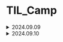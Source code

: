 # TIL_Camp

<details>
<summary>2024.09.09 </summary>

짧은 기간이지만 처음으로 팀 프로젝트를 시작하게 되었습니다.

git 사용법에 대해서 처음에 미숙했으나 팀원분들의 도움과 직접 해 보면서 차차 손에 익어갔습니다.

프로젝트에서 사운드 관련 작업을 맡아, 기존 카드 게임에서 변경할 것들은 변경하고, 추가 할 것들은 추가하는 작업을 완료했습니다.

역할 분담을 맡아서 팀원분들 각자 맡은 임무를 잘 수행해주셨고, 내일 마무리와 추가적인 기능을 손보면 될거 같습니다.

튜터님께 조언들은대로 Unity는 영어로 사용하는데 익숙 해져야 할 것 같습니다. 

```
오늘자 스크립트 및 파일 수정

GameManager 와 Card 에 있는 Audioclip 변경 및 추가
(카드 뒤집기, 일치시, 불일치시, BGM 수정 및 추가)

사운드 파일 프로젝트 내 삽입 및 push
(추가적인 기능을 위한 사운드 추가 / 카드 셔플, 제한시간)

내일 추가 할 것
제한시간 X초 남았을시 타이머 스크립트 제한시간, 사운드 추가
카드 셔플 스크립트 , 셔플 사운드 추가
추가적으로 챌린지 탭에 있는 부가 기능들 구현하기

```
</details>

<details>
<summary>2024.09.10 </summary>

어제 작업 하던 것들을 마무리하고, 오늘 팀원분들의 노력 덕에 큰 틀은 완성되었습니다.

팀 세션에 있는 챌린지 (부가기능)들을 각자 맡으며 하나 하나씩 코딩해보고, 수정하고, 의견을 나누며 추가해갔습니다.

처음으로 push 하는 과정에서 충돌이 일어나게 되었는데, Dev2에 올렸던 걸 새로 올라온 코드와 비교해보고 추가해가며 오류 없이 제대로 작동하게 되었습니다.

오늘자 수업이 끝나기 전 잊었던 카드 셔플시에 사운드를 추가 하려 했는데, board 스크립트에서 audioclip이 불러와지지 않는 거 같아 튜터님께 여쭤볼 예정입니다.
ㄴ 질문 후 기록

```
오늘자 스크립트 및 파일 수정

와이어프레임 초안 작성 완료

모든 난이도에서 TimeTxt가 10초 남았을때, 플레이어에게 경고음이 출력되게 추가

레벨 1, 레벨 2, 레벨 3 각각 난이도에서 카드들의 총 배열 수를 4*4 4*5 4*6의 순서로 추가 및 스케일 조정
ㄴ 각각의 부족한 이미지 추가 및 Board 에러 수정

내일 추가 할 것
Board 에서 카드를 셔플 할때 사운드 출력
ㄴ 튜터님께 여쭤보기
남은 챌린지 기능들 토의 후 추가하기




